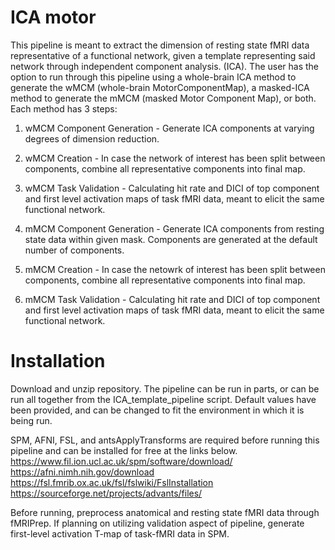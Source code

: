 # ICA motor

This pipeline is meant to extract the dimension of resting state fMRI data representative of a functional network, given a template representing said network through independent component analysis. (ICA). The user has the option to run through this pipeline using a whole-brain ICA method to generate the wMCM (whole-brain MotorComponentMap), a masked-ICA method to generate the mMCM (masked Motor Component Map), or both. Each method has 3 steps:

1) wMCM Component Generation - Generate ICA components at varying degrees of dimension reduction.
2) wMCM Creation - In case the network of interest has been split between components, combine all representative components into final map.
3) wMCM Task Validation - Calculating hit rate and DICI of top component and first level activation maps of task fMRI data, meant to elicit the same functional network.

1) mMCM Component Generation - Generate ICA components from resting state data within given mask. Components are generated at the default number of components.
2) mMCM Creation - In case the netowrk of interest has been split between components, combine all representative components into final map.
3) mMCM Task Validation - Calculating hit rate and DICI of top component and first level activation maps of task fMRI data, meant to elicit the same functional network.

# Installation
Download and unzip repository. The pipeline can be run in parts, or can be run all together from the ICA_template_pipeline script. Default values have been provided, and can be changed to fit the environment in which it is being run. 

SPM, AFNI, FSL, and antsApplyTransforms are required before running this pipeline and can be installed for free at the links below.
https://www.fil.ion.ucl.ac.uk/spm/software/download/
https://afni.nimh.nih.gov/download
https://fsl.fmrib.ox.ac.uk/fsl/fslwiki/FslInstallation
https://sourceforge.net/projects/advants/files/


Before running, preprocess anatomical and resting state fMRI data through fMRIPrep. If planning on utilizing validation aspect of pipeline, generate first-level activation T-map of task-fMRI data in SPM.
